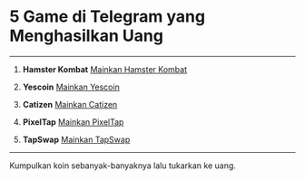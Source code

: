 # 5 Game di Telegram yang Menghasilkan Uang

---

1. **Hamster Kombat**
   [Mainkan Hamster Kombat](https://t.me/hamster_komBat_bot/start?startapp=kentId1873657618)

2. **Yescoin**
   [Mainkan Yescoin](https://t.me/theYescoin_bot/Yescoin?startapp=5JXQhq)

3. **Catizen**
   [Mainkan Catizen](https://t.me/catizenbot/gameapp?startapp=rp_22714727)

4. **PixelTap**
   [Mainkan PixelTap](https://t.me/pixelversexyzbot?start=1873657618)

5. **TapSwap**
   [Mainkan TapSwap](https://t.me/tapswap_mirror_1_bot?start=r_1873657618)

---
Kumpulkan koin sebanyak-banyaknya lalu tukarkan ke uang.
